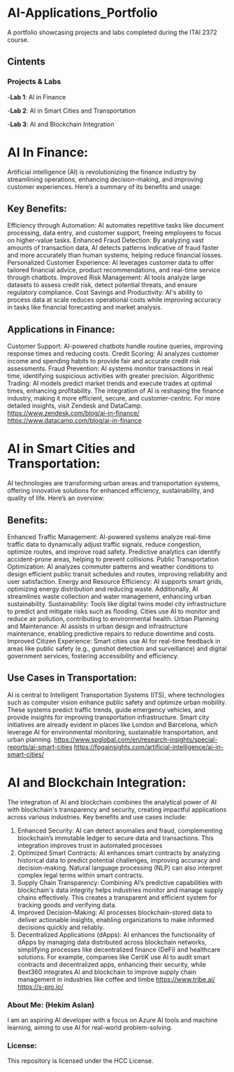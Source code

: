 # AI-Applications_Portfolio
A portfolio showcasing projects and labs completed during the ITAI 2372 course.
## Cintents

### Projects & Labs
-**Lab 1**: AI in Finance

-**Lab 2**: AI in Smart Cities and Transportation

-**Lab 3**: AI and Blockchain Integration

# AI In Finance:
Artificial intelligence (AI) is revolutionizing the finance industry by streamlining operations, enhancing decision-making, and improving customer experiences. Here’s a summary of its benefits and usage:
## Key Benefits:
Efficiency through Automation: AI automates repetitive tasks like document processing, data entry, and customer support, freeing employees to focus on higher-value tasks.
Enhanced Fraud Detection: By analyzing vast amounts of transaction data, AI detects patterns indicative of fraud faster and more accurately than human systems, helping reduce financial losses.
Personalized Customer Experience: AI leverages customer data to offer tailored financial advice, product recommendations, and real-time service through chatbots.
Improved Risk Management: AI tools analyze large datasets to assess credit risk, detect potential threats, and ensure regulatory compliance.
Cost Savings and Productivity: AI's ability to process data at scale reduces operational costs while improving accuracy in tasks like financial forecasting and market analysis.
## Applications in Finance:
Customer Support: AI-powered chatbots handle routine queries, improving response times and reducing costs.
Credit Scoring: AI analyzes customer income and spending habits to provide fair and accurate credit risk assessments.
Fraud Prevention: AI systems monitor transactions in real time, identifying suspicious activities with greater precision.
Algorithmic Trading: AI models predict market trends and execute trades at optimal times, enhancing profitability.
The integration of AI is reshaping the finance industry, making it more efficient, secure, and customer-centric. For more detailed insights, visit Zendesk and DataCamp.
https://www.zendesk.com/blog/ai-in-finance/
https://www.datacamp.com/blog/ai-in-finance

# AI in Smart Cities and Transportation:
AI technologies are transforming urban areas and transportation systems, offering innovative solutions for enhanced efficiency, sustainability, and quality of life. Here’s an overview:
## Benefits:
Enhanced Traffic Management: AI-powered systems analyze real-time traffic data to dynamically adjust traffic signals, reduce congestion, optimize routes, and improve road safety. Predictive analytics can identify accident-prone areas, helping to prevent collisions.
Public Transportation Optimization: AI analyzes commuter patterns and weather conditions to design efficient public transit schedules and routes, improving reliability and user satisfaction.
Energy and Resource Efficiency: AI supports smart grids, optimizing energy distribution and reducing waste. Additionally, AI streamlines waste collection and water management, enhancing urban sustainability.
Sustainability: Tools like digital twins model city infrastructure to predict and mitigate risks such as flooding. Cities use AI to monitor and reduce air pollution, contributing to environmental health.
Urban Planning and Maintenance: AI assists in urban design and infrastructure maintenance, enabling predictive repairs to reduce downtime and costs.
Improved Citizen Experience: Smart cities use AI for real-time feedback in areas like public safety (e.g., gunshot detection and surveillance) and digital government services, fostering accessibility and efficiency.
## Use Cases in Transportation:
AI is central to Intelligent Transportation Systems (ITS), where technologies such as computer vision enhance public safety and optimize urban mobility. These systems predict traffic trends, guide emergency vehicles, and provide insights for improving transportation infrastructure.
Smart city initiatives are already evident in places like London and Barcelona, which leverage AI for environmental monitoring, sustainable transportation, and urban planning.
https://www.spglobal.com/en/research-insights/special-reports/ai-smart-cities
https://fpgainsights.com/artificial-intelligence/ai-in-smart-cities/

# AI and Blockchain Integration:
The integration of AI and blockchain combines the analytical power of AI with blockchain's transparency and security, creating impactful applications across various industries. Key benefits and use cases include:
1.	Enhanced Security: AI can detect anomalies and fraud, complementing blockchain’s immutable ledger to secure data and transactions. This integration improves trust in automated processes
2.	Optimized Smart Contracts: AI enhances smart contracts by analyzing historical data to predict potential challenges, improving accuracy and decision-making. Natural language processing (NLP) can also interpret complex legal terms within smart contracts.
3.	Supply Chain Transparency: Combining AI’s predictive capabilities with blockchain's data integrity helps industries monitor and manage supply chains effectively. This creates a transparent and efficient system for tracking goods and verifying data.
4.	Improved Decision-Making: AI processes blockchain-stored data to deliver actionable insights, enabling organizations to make informed decisions quickly and reliably.
5.	Decentralized Applications (dApps): AI enhances the functionality of dApps by managing data distributed across blockchain networks, simplifying processes like decentralized finance (DeFi) and healthcare solutions.
For example, companies like CertiK use AI to audit smart contracts and decentralized apps, enhancing their security, while Bext360 integrates AI and blockchain to improve supply chain management in industries like coffee and timbe
https://www.tribe.ai/
https://s-pro.io/



### About Me: (Hekim Aslan)
I am an aspiring AI developer with a focus on Azure AI tools and machine learning, aiming to use AI for real-world problem-solving.

### License:
This repository is licensed under the HCC License.

